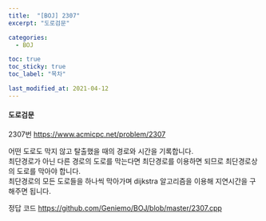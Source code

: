 ```yaml
---
title:  "[BOJ] 2307"
excerpt: "도로검문"

categories:
  - BOJ

toc: true
toc_sticky: true
toc_label: "목차"

last_modified_at: 2021-04-12
---
```


#### 도로검문

2307번 <https://www.acmicpc.net/problem/2307>

어떤 도로도 막지 않고 탈출했을 때의 경로와 시간을 기록합니다.<br>
최단경로가 아닌 다른 경로의 도로를 막는다면 최단경로를 이용하면 되므로 최단경로상의 도로를 막아야 합니다.<br>
최단경로의 모든 도로들을 하나씩 막아가며 dijkstra 알고리즘을 이용해 지연시간을 구해주면 됩니다.

정답 코드 <https://github.com/Geniemo/BOJ/blob/master/2307.cpp>